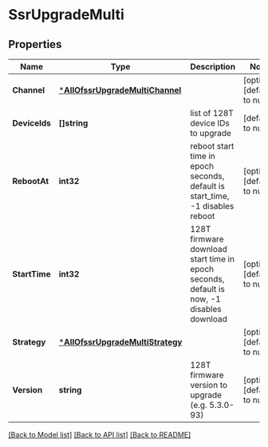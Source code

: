 # SsrUpgradeMulti

## Properties
Name | Type | Description | Notes
------------ | ------------- | ------------- | -------------
**Channel** | [***AllOfssrUpgradeMultiChannel**](AllOfssrUpgradeMultiChannel.md) |  | [optional] [default to null]
**DeviceIds** | **[]string** | list of 128T device IDs to upgrade | [default to null]
**RebootAt** | **int32** | reboot start time in epoch seconds, default is start_time, -1 disables reboot | [optional] [default to null]
**StartTime** | **int32** | 128T firmware download start time in epoch seconds, default is now, -1 disables download | [optional] [default to null]
**Strategy** | [***AllOfssrUpgradeMultiStrategy**](AllOfssrUpgradeMultiStrategy.md) |  | [optional] [default to null]
**Version** | **string** | 128T firmware version to upgrade (e.g. 5.3.0-93) | [optional] [default to null]

[[Back to Model list]](../README.md#documentation-for-models) [[Back to API list]](../README.md#documentation-for-api-endpoints) [[Back to README]](../README.md)

